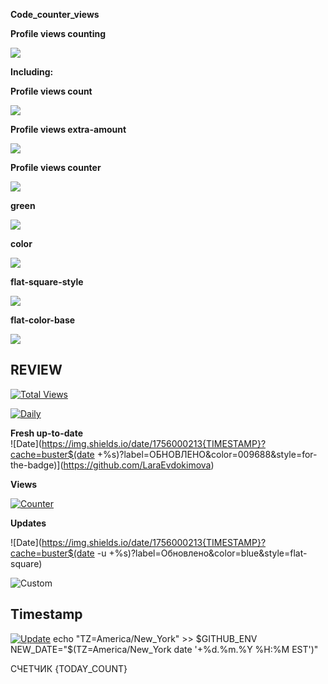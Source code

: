 **Code_counter_views**

**Profile views counting**

![](https://komarev.com/ghpvc/?username=LaraEvdokimova&color=green&style=for-the-badge&label=PROFILE+VIEW+COUNTINGS&base=100500)

**Including:**

**Profile views count**

![](https://komarev.com/ghpvc/?username=LaraEvdokimova&label=PROFILE+VIEWS+COUNT)

**Profile views extra-amount**

![](https://komarev.com/ghpvc/?username=LaraEvdokimova&abbreviated=true)

**Profile views counter**

![](https://komarev.com/ghpvc/?username=LaraEvdokimova)

**green**

![](https://komarev.com/ghpvc/?username=LaraEvdokimova&color=green)

**color**

![](https://komarev.com/ghpvc/?username=LaraEvdokimova&color=dc143c)

**flat-square-style**

![](https://komarev.com/ghpvc/?username=LaraEvdokimova&style=flat-square)

**flat-color-base**

![](https://komarev.com/ghpvc/?username=LaraEvdokimova&base=0)

## REVIEW

[![Total Views](https://komarev.com/ghpvc/?username=LaraEvdokimova&style=for-the-badge&label=ВСЕГО+ПРОСМОТРОВ&color=00FF00&base=100500)](https://github.com/LaraEvdokimova)

[![Daily](https://img.shields.io/badge/СЕГОДНЯ-{TODAY}-8A2BE2?logo=github&style=flat-square)]()

**Fresh up-to-date**  
![Date](https://img.shields.io/date/1756000213{TIMESTAMP}?cache=buster$(date +%s)?label=ОБНОВЛЕНО&color=009688&style=for-the-badge)](https://github.com/LaraEvdokimova)

**Views**  

[![Counter](https://img.shields.io/badge/Total_Views-100,836-brightgreen)](https://github.com/yourprofile)  

**Updates**  

![Date](https://img.shields.io/date/1756000213{TIMESTAMP}?cache=buster$(date -u +%s)?label=Обновлено&color=blue&style=flat-square)

![Custom](https://img.shields.io/badge/Счетчик-344-ff69b4?style=for-the-badge&logo=github&logoColor=white)

## Timestamp
[![Update](https://img.shields.io/date/1756000213{timestamp}?cache=buster&label=%D0%9E%D0%91%D0%9D%D0%9E%D0%92%D0%9B%D0%95%D0%9D%D0%9E&color=009688&style=for-the-badge&logo=github)](https://github.com/LaraEvdokimova)
echo "TZ=America/New_York" >> $GITHUB_ENV
NEW_DATE="$(TZ=America/New_York date '+%d.%m.%Y %H:%M EST')"

СЧЕТЧИК
{TODAY_COUNT}
